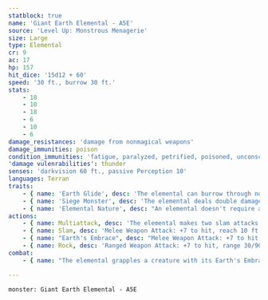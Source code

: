 ```yaml
---
statblock: true
name: 'Giant Earth Elemental - A5E'
source: 'Level Up: Monstrous Menagerie'
size: Large
type: Elemental
cr: 9
ac: 17
hp: 157
hit_dice: '15d12 + 60'
speed: '30 ft., burrow 30 ft.'
stats:
    - 18
    - 10
    - 18
    - 6
    - 10
    - 6
damage_resistances: 'damage from nonmagical weapons'
damage_immunities: poison
condition_immunities: 'fatigue, paralyzed, petrified, poisoned, unconscious'
'damage vulenrabilities': thunder
senses: 'darkvision 60 ft., passive Perception 10'
languages: Terran
traits:
    - { name: 'Earth Glide', desc: 'The elemental can burrow through nonmagical, unworked earth and stone without disturbing it.' }
    - { name: 'Siege Monster', desc: 'The elemental deals double damage to objects and structures.' }
    - { name: 'Elemental Nature', desc: "An elemental doesn't require air, sustenance, or sleep." }
actions:
    - { name: Multiattack, desc: 'The elemental makes two slam attacks.' }
    - { name: Slam, desc: 'Melee Weapon Attack: +7 to hit, reach 10 ft., one target. Hit: 22 (4d8 + 4) bludgeoning damage.' }
    - { name: "Earth's Embrace", desc: "Melee Weapon Attack: +7 to hit, reach 5 ft., one Large or smaller creature. Hit: 17 (2d12 + 4) bludgeoning damage, and the target is grappled (escape DC 15). Until this grapple ends, the elemental can't burrow or use Earth's Embrace and its slam attacks are made with advantage against the grappled target." }
    - { name: Rock, desc: 'Ranged Weapon Attack: +7 to hit, range 30/90 ft., one target. Hit: 15 (2d10 + 4) bludgeoning damage.' }
combat:
    - { name: "The elemental grapples a creature with its Earth's Embrace and then make slam attacks against that creature", desc: "If it can't reach a melee opponent, it burrows to engage a ranged attacker instead. Failing that, it makes a rock attack. Elementals retreat only if ordered to do so." }

---
```

```statblock
monster: Giant Earth Elemental - A5E
```
